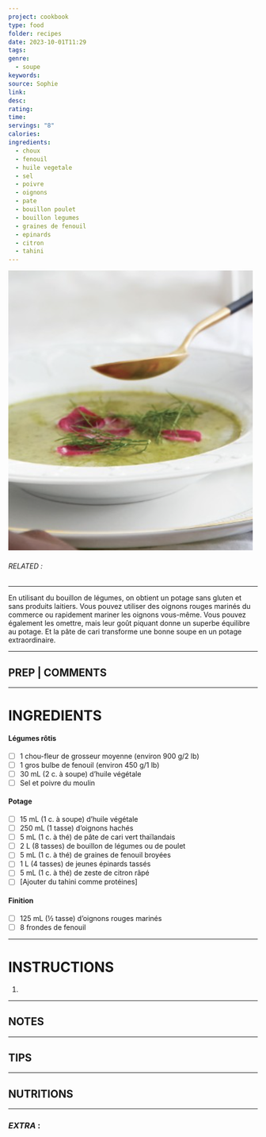 ```yaml
---
project: cookbook
type: food
folder: recipes
date: 2023-10-01T11:29
tags: 
genre:
  - soupe
keywords: 
source: Sophie
link: 
desc: 
rating: 
time: 
servings: "8"
calories: 
ingredients:
  - choux
  - fenouil
  - huile vegetale
  - sel
  - poivre
  - oignons
  - pate
  - bouillon poulet
  - bouillon legumes
  - graines de fenouil
  - epinards
  - citron
  - tahini
---
```


![IMAGE](image_569.png)

###### *RELATED* : 
---
En utilisant du bouillon de légumes, on obtient un potage sans gluten et sans produits laitiers. Vous pouvez utiliser des oignons rouges marinés du commerce ou rapidement mariner les oignons vous-même. Vous pouvez également les omettre, mais leur goût piquant donne un superbe équilibre au potage. Et la pâte de cari transforme une bonne soupe en un potage extraordinaire.

---
## PREP | COMMENTS



---
# INGREDIENTS

#### **Légumes rôtis**

- [ ] 1 chou-fleur de grosseur moyenne (environ 900 g/2 lb)
- [ ] 1 gros bulbe de fenouil (environ 450 g/1 lb)
- [ ] 30 mL (2 c. à soupe) d’huile végétale
- [ ] Sel et poivre du moulin

#### **Potage**

- [ ] 15 mL (1 c. à soupe) d’huile végétale
- [ ] 250 mL (1 tasse) d’oignons hachés
- [ ] 5 mL (1 c. à thé) de pâte de cari vert thaïlandais
- [ ] 2 L (8 tasses) de bouillon de légumes ou de poulet
- [ ] 5 mL (1 c. à thé) de graines de fenouil broyées
- [ ] 1 L (4 tasses) de jeunes épinards tassés
- [ ] 5 mL (1 c. à thé) de zeste de citron râpé
- [ ] [Ajouter du tahini comme protéines]

#### **Finition**

- [ ] 125 mL (½ tasse) d’oignons rouges marinés
- [ ] 8 frondes de fenouil

---
# INSTRUCTIONS

1. 

---
## NOTES



---
## TIPS



---
## NUTRITIONS



---
### *EXTRA* :




